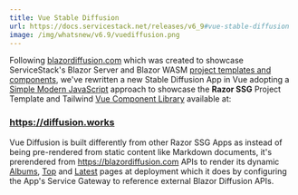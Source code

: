 ```yaml
---
title: Vue Stable Diffusion
url: https://docs.servicestack.net/releases/v6_9#vue-stable-diffusion
image: /img/whatsnew/v6.9/vuediffusion.png
---
```


Following [blazordiffusion.com](https://blazordiffusion.com) which was created to showcase ServiceStack's
Blazor Server and Blazor WASM [project templates and components](https://servicestack.net/blazor), 
we've rewritten a new Stable Diffusion App in Vue adopting a
[Simple Modern JavaScript](https://razor-ssg.web-templates.io/posts/javascript) approach to showcase the **Razor SSG**
Project Template and Tailwind [Vue Component Library](https://docs.servicestack.net/vue/) available at:

<h3 class="not-prose text-4xl text-center pb-8">
    <a class="text-blue-600 hover:underline" href="https://diffusion.works">https://diffusion.works</a>
</h3>

Vue Diffusion is built differently from other Razor SSG Apps as instead of being pre-rendered from static content 
like Markdown documents, it's prerendered from https://blazordiffusion.com APIs to render its dynamic 
[Albums](https://diffusion.works/albums/), 
[Top](https://diffusion.works/top) and [Latest](https://diffusion.works/latest) pages at deployment which it does by 
configuring the App's Service Gateway to reference external Blazor Diffusion APIs.